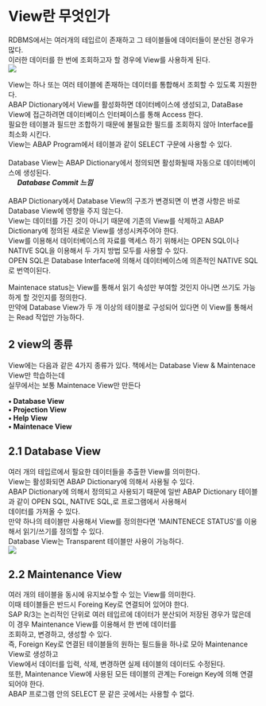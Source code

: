 # View란 무엇인가
RDBMS에서는 여러개의 테입르이 존재하고 그 테이블들에 데이터들이 분산된 경우가 많다. <br>
이러한 데이터를 한 번에 조회하고자 할 경우에 View를 사용하게 된다.<br>
<img src = https://help.sap.com/doc/saphelp_snc70/7.0/en-US/cf/21ec5d446011d189700000e8322d00/sdic10_0_image002.gif> <br>

View는 하나 또는 여러 테이블에 존재하는 데이터를 통합해서 조회할 수 있도록 지원한다. <br>
ABAP Dictionary에서 View를 활성화하면 데이터베이스에 생성되고, DataBase View에 접근하려면 데이터베이스 인터페이스를 통해 Access 한다. <br>
필요한 테이블과 필드만 조합하기 때문에 불필요한 필드를 조회하지 않아 Interface를 최소화 시킨다. <br>
View는 ABAP Program에서 테이블과 같이 SELECT 구문에 사용할 수 있다. <br><br>
Database View는 ABAP Dictionary에서 정의되면 활성화될때 자동으로 데이터베이스에 생성된다. <br>
&emsp; ***Database Commit 느낌*** <br><br>
ABAP Dictionary에서 Database View의 구조가 변경되면 이 변경 사항은 바로 Database View에 영향을 주지 않는다. <br>
View는 데이터를 가진 것이 아니기 때문에 기존의 View를 삭제하고 ABAP Dictionary에 정의된 새로운 View를 생성시켜주어야 한다. <br>
View를 이용해서 데이터베이스의 자료를 액세스 하기 위해서는 OPEN SQL이나 NATIVE SQL을 이용해서 두 가지 방법 모두를 사용할 수 있다. <br>
OPEN SQL은 Database Interface에 의해서 데이터베이스에 의존적인 NATIVE SQL로 번역이된다. <br>

Maintenace status는 View를 통해서 읽기 속성만 부여할 것인지 아니면 쓰기도 가능하게 할 것인지를 정의한다. <br>
만약에 Database View가 두 개 이상의 테이블로 구성되어 있다면 이 View를 통해서는 Read 작업만 가능하다.

## 2 view의 종류
View에는 다음과 같은 4가지 종류가 있다. 책에서는 Database View & Maintenace View만 학습하는데 <br>
실무에서는 보통 Maintenace View만 만든다 <br>

**• Database View** <br>
**• Projection View** <br>
**• Help View** <br>
**• Maintenace View** <br>

## 2.1 Database View
여러 개의 테입르에서 필요한 데이터들을 추출한 View를 의미한다. <br>
View는 활성화되면 ABAP Dictionary에 의해서 사용될 수 있다. <br>
ABAP Dictionary에 의해서 정의되고 사용되기 때문에 일반 ABAP Dictionary 테이블과 같이 OPEN SQL, NATIVE SQL,로 프로그램에서 사용해서 <br>
데이터를 가져올 수 있다. <br>
만약 하나의 테이블만 사용해서 View를 정의한다면 'MAINTENECE STATUS'를 이용해서 읽기/쓰기를 정의할 수 있다. <br>
Database View는 Transparent 테이블만 사용이 가능하다. <br>
<img src = "https://help.sap.com/doc/12a2d87e6c531014bec0e63ea0208c21/7.0.40/en-US/loio6cc71055d1c4e879e10000000a174cb4_LowRes.png"> <br>

## 2.2 Maintenance View
여러 개의 테이블을 동시에 유지보수할 수 있는 View를 의미한다. <br>
이때 테이블들은 반드시 Foreing Key로 연결되어 있어야 한다. <br>
SAP R/3는 논리적인 단위로 여러 테입르에 데이터가 분산되어 저장된 경우가 많은데 이 경우 Maintenance View를 이용해서 한 번에 데이터를 <br>
조회하고, 변경하고, 생성할 수 있다. <br>
즉, Foreign Key로 연결된 테이블들의 원하는 필드들을 하나로 모아 Maintenance View로 생성하고 <br>
View에서 데이터를 입력, 삭제, 변경하면 실제 테이블의 데이터도 수정된다. <br>
또한, Maintenance View에 사용된 모든 테이블의 관계는 Foreign Key에 의해 연결되어야 한다. <br>
ABAP 프로그램 안의 SELECT 문 같은 곳에서는 사용할 수 없다.